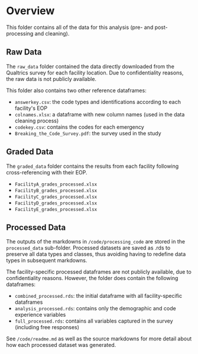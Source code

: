 # Overview

This folder contains all of the data for this analysis (pre- and post-processing and cleaning).

## Raw Data 

The `raw_data` folder contained the data directly downloaded from the Qualtrics survey for each facility location. Due to confidentiality reasons, the raw data is not publicly available.

This folder also contains two other reference dataframes:

* `answerkey.csv`: the code types and identifications according to each facility's EOP
* `colnames.xlsx`: a dataframe with new column names (used in the data cleaning process)
* `codekey.csv`: contains the codes for each emergency
* `Breaking_the_Code_Survey.pdf`: the survey used in the study

## Graded Data

The `graded_data` folder contains the results from each facility following cross-referencing with their EOP.

* `FacilityA_grades_processed.xlsx`
* `FacilityB_grades_processed.xlsx`
* `FacilityC_grades_processed.xlsx`
* `FacilityD_grades_processed.xlsx`
* `FacilityE_grades_processed.xlsx`

## Processed Data

The outputs of the markdowns in `/code/processing_code` are stored in the `processed_data` sub-folder. Processed datasets are saved as .rds to preserve all data types and classes, thus avoiding having to redefine data types in subsequent markdowns.

The facility-specific processed dataframes are not publicly available, due to confidentiality reasons. However, the folder does contain the following dataframes:

* `combined_processed.rds`: the initial dataframe with all facility-specific dataframes
* `analysis_processed.rds`: contains only the demographic and code experience variables
* `full_processed.rds`: contains all variables captured in the survey (including free responses)

See `/code/readme.md` as well as the source markdowns for more detail about how each processed dataset was generated.


